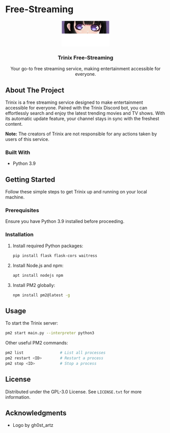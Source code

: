# Free-Streaming

<div align="center">
  <a href="https://github.com/osthread/">
    <img src="og_trinix.png" alt="Logo" width="150" height="80">
  </a>

  <h3 align="center">Trinix Free-Streaming</h3>

  <p align="center">
    Your go-to free streaming service, making entertainment accessible for everyone.
    <br/>
  </p>
</div>

## About The Project

Trinix is a free streaming service designed to make entertainment accessible for everyone. Paired with the Trinix Discord bot, you can effortlessly search and enjoy the latest trending movies and TV shows. With its automatic update feature, your channel stays in sync with the freshest content.

**Note:** The creators of Trinix are not responsible for any actions taken by users of this service.

### Built With

* Python 3.9

## Getting Started

Follow these simple steps to get Trinix up and running on your local machine.

### Prerequisites

Ensure you have Python 3.9 installed before proceeding.

### Installation

1. Install required Python packages:
   ```sh
   pip install flask flask-cors waitress
   ```

2. Install Node.js and npm:
   ```sh
   apt install nodejs npm
   ```

3. Install PM2 globally:
   ```sh
   npm install pm2@latest -g
   ```

## Usage

To start the Trinix server:

```sh
pm2 start main.py --interpreter python3
```

Other useful PM2 commands:

```sh
pm2 list                # List all processes
pm2 restart <ID>        # Restart a process
pm2 stop <ID>           # Stop a process
```

## License

Distributed under the GPL-3.0 License. See `LICENSE.txt` for more information.

## Acknowledgments
* Logo by gh0st_artz
